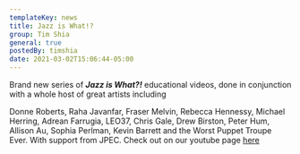 ```yaml
---
templateKey: news
title: Jazz is What!?
group: Tim Shia
general: true
postedBy: timshia
date: 2021-03-02T15:06:44-05:00
---
```

Brand new series of ***Jazz is What?!*** educational videos, done in conjunction with a whole host of great artists including

Donne Roberts, Raha Javanfar, Fraser Melvin, Rebecca Hennessy, Michael Herring, Adrean Farrugia, LEO37, Chris Gale, Drew Birston, Peter Hum, Allison Au, Sophia Perlman, Kevin Barrett and the Worst Puppet Troupe Ever. With support from JPEC. Check out on our youtube page [here](https://www.youtube.com/channel/UCEG7xxrdqQ48y1PXvAgA9Mg)